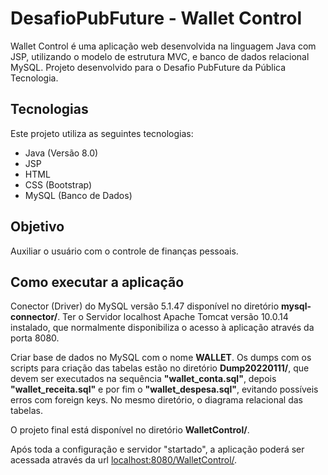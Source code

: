 # DesafioPubFuture - Wallet Control

Wallet Control é uma aplicação web desenvolvida na linguagem Java com JSP, utilizando o modelo de estrutura MVC, e banco de dados relacional MySQL.
Projeto desenvolvido para o Desafio PubFuture da Pública Tecnologia.

## Tecnologias

Este projeto utiliza as seguintes tecnologias:

- Java (Versão 8.0)
- JSP
- HTML
- CSS (Bootstrap)
- MySQL (Banco de Dados)

## Objetivo
Auxiliar o usuário com o controle de finanças pessoais.

## Como executar a aplicação
Conector (Driver) do MySQL versão 5.1.47 disponível no diretório **mysql-connector/**.
Ter o Servidor localhost Apache Tomcat versão 10.0.14 instalado, que normalmente disponibiliza o acesso à aplicação através da porta 8080.

Criar base de dados no MySQL com o nome **WALLET**. Os dumps com os scripts para criação das tabelas estão no diretório **Dump20220111/**, que devem ser executados na sequência **"wallet_conta.sql"**, depois **"wallet_receita.sql"** e por fim o **"wallet_despesa.sql"**, evitando possíveis erros com foreign keys. No mesmo diretório, o diagrama relacional das tabelas.

O projeto final está disponível no diretório **WalletControl/**.

Após toda a configuração e servidor "startado", a aplicação poderá ser acessada através da url [localhost:8080/WalletControl/](http://localhost:8080/WalletControl/ "localhost:8080/WalletControl/").
